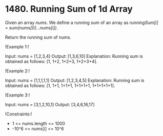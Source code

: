 # 1480. Running Sum of 1d Array

Given an array _nums_. We define a running sum of an array as _runningSum[i] = sum(nums[0]…nums[i])_.

Return the running sum of nums.

 

!Example 1:!

Input: nums = [1,2,3,4]
Output: [1,3,6,10]
Explanation: Running sum is obtained as follows: [1, 1+2, 1+2+3, 1+2+3+4].

!Example 2:!

Input: nums = [1,1,1,1,1]
Output: [1,2,3,4,5]
Explanation: Running sum is obtained as follows: [1, 1+1, 1+1+1, 1+1+1+1, 1+1+1+1+1].

!Example 3:!

Input: nums = [3,1,2,10,1]
Output: [3,4,6,16,17]

 

!Constraints:!

 - 1 <= nums.length <= 1000
 - -10^6 <= nums[i] <= 10^6

